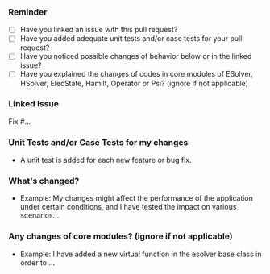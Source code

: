 ### Reminder
- [ ] Have you linked an issue with this pull request?
- [ ] Have you added adequate unit tests and/or case tests for your pull request?
- [ ] Have you noticed possible changes of behavior below or in the linked issue?
- [ ] Have you explained the changes of codes in core modules of ESolver, HSolver, ElecState, Hamilt, Operator or Psi? (ignore if not applicable)

### Linked Issue
Fix #...

### Unit Tests and/or Case Tests for my changes
- A unit test is added for each new feature or bug fix.

### What's changed?
- Example: My changes might affect the performance of the application under certain conditions, and I have tested the impact on various scenarios...

### Any changes of core modules? (ignore if not applicable)
- Example: I have added a new virtual function in the esolver base class in order to ...

